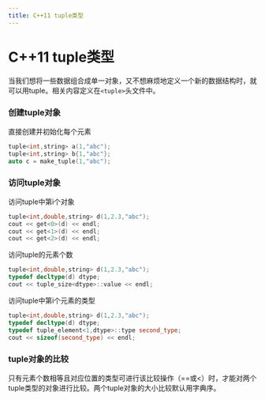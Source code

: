 ```yaml
---
title: C++11 tuple类型
---
```


# C++11 tuple类型

当我们想将一些数据组合成单一对象，又不想麻烦地定义一个新的数据结构时，就可以用tuple。相关内容定义在`<tuple>`头文件中。

### 创建tuple对象

直接创建并初始化每个元素

```c++
tuple<int,string> a(1,"abc");
tuple<int,string> b{1,"abc"};
auto c = make_tuple(1,"abc");
```

### 访问tuple对象

访问tuple中第i个对象

```c++
tuple<int,double,string> d(1,2.3,"abc");
cout << get<0>(d) << endl;
cout << get<1>(d) << endl;
cout << get<2>(d) << endl;
```

访问tuple的元素个数

```c++
tuple<int,double,string> d(1,2.3,"abc");
typedef decltype(d) dtype;
cout << tuple_size<dtype>::value << endl;
```

访问tuple中第i个元素的类型

```c++
tuple<int,double,string> d(1,2.3,"abc");
typedef decltype(d) dtype;
typedef tuple_element<1,dtype>::type second_type;
cout << sizeof(second_type) << endl;
```

### tuple对象的比较

只有元素个数相等且对应位置的类型可进行该比较操作（==或<）时，才能对两个tuple类型的对象进行比较。两个tuple对象的大小比较默认用字典序。
